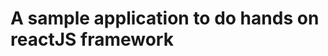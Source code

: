 A sample application to do hands on reactJS framework
======================================================
